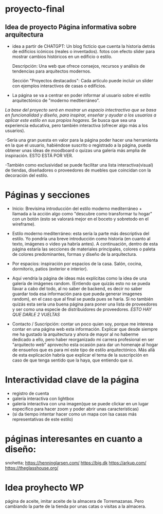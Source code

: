 # proyecto-final


## Idea de proyecto Página informativa sobre arquitectura

- idea a partir de CHATGPT: 
    Un blog ficticio que cuenta la historia detrás de edificios icónicos (reales o inventados).
    fotos  con efecto slider para mostrar cambios históricos en un edificio o estilo.

    Descripción: Una web que ofrece consejos, recursos y análisis de tendencias para arquitectos modernos.
    
    Sección "Proyectos destacados": Cada artículo puede incluir un slider con ejemplos interactivos de casas o edificios.



- La página se va a centrar en poder informar al usuario sobre el estilo arquitectónico de "moderno medtierráneo". 

*La base del proyecto será en mostrar un espacio intectractivo que se basa en funcionalidad y diseño, para inspirar, enseñar y ayudar a los usuarios a aplicar este estilo en sus propios hogares.*
Se busca que sea una experiencia educativa, pero también interactiva (ofrecer algo más a los usuarios).

-Sería una gran puesta en valor para la página poder hacer una herramienta en la que el usuario, habiéndose suscrito o registrado a la página, pueda obtener unas ideas de moodboard o quizas una galería más amplia de inspiración. ESTO ESTÁ POR VER.

-También como exclusividad se puede facilitar una lista interactiva(visual) de tiendas, diseñadores o proveedores de muebles que coincidan con la decoración del estilo.

# Páginas y secciones
- Inicio: Brevísima introducción del estilo moderno mediterráneo + llamada a la acción algo como "descubre como transformar tu hogar" con un botón (esto se valorará mejor en el boceto y sobretodo en el wireframe). 


- Estilo moderno mediterráneo: esta sería la parte más descriptiva del estilo. Yo pondría una breve introducción como historia (en cuanto al texto, imágenes o video ya habría antes). A continuación, dentro de esta página estaría las secciones de materiales principales, colores o paleta de colores predominantes, formas y diseño de la arquitectura.

- Por espacios: inspiración por espacios de la casa. Salón, cocina, dormitorio, patios (exterior e interior).

- Aquí vendría la página de ideas más explícitas como la idea de una galería de imágenes random. (Entiendo que quizás esto no se pueda llavar a cabo del todo, al no saber de backend, es decir no saber guardar toda esa información para que pueda generar imagenes random), en el caso que al final se pueda pues se haría. Si no también quizás esta sería una buena página para poner una lista de proveedores y ser como una especie de distribuidores de proveedores. *ESTO HAY QUE DARLE 2 VUELTAS*

- Contacto / Suscripción: contar un poco quien soy, porque me interesa contar en una página web esta información. Explicar que desde siempre me ha gustado la arquitectura y ahora de mayor al no haberme dedicado a ello, pero haber reorganizado mi carrera profesional en ser "arquitecto web" aprovecho esta ocasión para dar un homenaje al hogar de ensueños que es para mí este tipo de estilo arquitectónico.
Más allá de esta explicación habría que explicar el tema de la suscripción en caso de que tenga sentido que la haya, que entiendo que si.

# Interactividad clave de la página

- registro de cuenta
- galería interactiva con lightbox
- galería interactiva con una imagen(que se puede clickar en un lugar especifico para hacer zoom y poder abrir unas características)
- (si da tiempo intentar hacer como un mapa con lsa casas más representativas de este estilo)


# páginas interesantes en cuanto a diseño:
snohetta;
https://henninglarsen.com/
https://big.dk
https://arkup.com/
https://theglasshouse.org/


<!-- 
## Idea nº2

- Hacer un "mini juego" en el que eres un personaje y tienes que contestar a un especie de genio para seguir avanzando...
La idea es seguir avanzando de página en página con cada página estilada diferente y así aplicar varias formas de conocimiento conforme vas avanzando la página.

- Sería interesante poder unir una historia general. -->


<!-- ## Idea  nº1

# Referencias
Referencia principal "neal.fun"

Referencia capítulo `Los Simpsons` capítulo Bart cabando un hoyo.


- Hacer que la página principal solo pueda bajar hacia abajo y crear una replica "animada" del corazón de la tierra capa por capas. Donde se puede descubrir conforme bajas las antiguas especies, criaturas mágicas, tesoros... en cada parte que se va viendo estaría guay que se pudiese "clickar" para que se pueda ver alguna curiosidad de que o quien es el que está ahi. 

- La idea es que conforme bajes esté el fondo algo animado para que no sea una simple bg-img. No sé si esto se puede lograr la verdad.

- Sería interesante descubrir si tipo cuando encuentras un cofre se puede insertar un minipuzzle o minijuego para poder abrirlo.

- Quizás hacer una animacion para ir cabando o yendo por un camino hacia abajo (scroll) y que tenga reverse

- La idea es empezar con un fondo estilo pantalla de windows con la tipica ladera de windows (pero todo pensando a nivel dibujo?) cuando llegues en la página. Ahi quizas a la altura de las nubes poner una breve explicación de lo que es la pagina. MÁS un boton en el que te lleve ya a iniciar el scroll hacia abajo. tambien en la pantalla inicial estaría bien tener una parte base en modo de día y otra en modo nocturno que obviamente solo tenga funcionalidad en la parte inicial, la de fuera de la tierra.

- El personaje será Bart, el que esté cabando. Podría tener una interacción con Homer en el inicio. Es decir, en la tierra antes de cabar con alguna frase del capiítulo.

- Estaría bien que cabara por el centro o por algún lado y que cabara recto sin encontrar nada, pero que se vea todo lo que hay y que no está encontrando por solo ir recto.

- El tope sería el centro de la tierra.

- Hay que investigar, aunque creo que se podría, la manera en la que quizás pueda cambiar un poco de apariencia con JS, por ejemplo, cuando esté cerca que tenga un traje especial? 
 -->


# Idea proyhecto WP

página de aceite, imitar aceite de la almacera de Torremazanas. Pero cambiando la parte de la tienda por unas catas o visitas a la almacera.